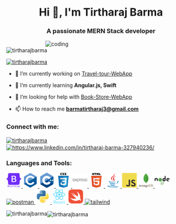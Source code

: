 <h1 align="center">Hi 👋, I'm Tirtharaj Barma</h1>
<h3 align="center">A passionate MERN Stack developer</h3>
<img align = "right" alt = "coding" width = "400" src = "https://cdn.dribbble.com/users/1708816/screenshots/15637256/media/f9826f0af8a49462f048262a8502035b.gif">


<p align="left"> <img src="https://komarev.com/ghpvc/?username=tirtharajbarma&label=Profile%20views&color=0e75b6&style=flat" alt="tirtharajbarma" /> </p>

<p align="left"> <a href="https://twitter.com/tirtharajbarma" target="blank"><img src="https://img.shields.io/twitter/follow/tirtharajbarma?logo=twitter&style=for-the-badge" alt="tirtharajbarma" /></a> </p>

- 🔭 I’m currently working on [Travel-tour-WebApp](https://github.com/TirtharajBarma/Travel-Tour-Website.git)

- 🌱 I’m currently learning **Angular.js, Swift**

- 🤝 I’m looking for help with [Book-Store-WebApp](https://github.com/TirtharajBarma/Book-Store-webApp.git)

- 📫 How to reach me **barmatirtharaj3@gmail.com**

<h3 align="left">Connect with me:</h3>
<p align="left">
<a href="https://twitter.com/tirtharajbarma" target="blank"><img align="center" src="https://raw.githubusercontent.com/rahuldkjain/github-profile-readme-generator/master/src/images/icons/Social/twitter.svg" alt="tirtharajbarma" height="30" width="40" /></a>
<a href="https://linkedin.com/in/https://www.linkedin.com/in/tirtharaj-barma-327940236/" target="blank"><img align="center" src="https://raw.githubusercontent.com/rahuldkjain/github-profile-readme-generator/master/src/images/icons/Social/linked-in-alt.svg" alt="https://www.linkedin.com/in/tirtharaj-barma-327940236/" height="30" width="40" /></a>
</p>

<h3 align="left">Languages and Tools:</h3>
<p align="left"> <a href="https://getbootstrap.com" target="_blank" rel="noreferrer"> <img src="https://raw.githubusercontent.com/devicons/devicon/master/icons/bootstrap/bootstrap-plain-wordmark.svg" alt="bootstrap" width="40" height="40"/> </a> <a href="https://www.cprogramming.com/" target="_blank" rel="noreferrer"> <img src="https://raw.githubusercontent.com/devicons/devicon/master/icons/c/c-original.svg" alt="c" width="40" height="40"/> </a> <a href="https://www.w3schools.com/cpp/" target="_blank" rel="noreferrer"> <img src="https://raw.githubusercontent.com/devicons/devicon/master/icons/cplusplus/cplusplus-original.svg" alt="cplusplus" width="40" height="40"/> </a> <a href="https://www.w3schools.com/css/" target="_blank" rel="noreferrer"> <img src="https://raw.githubusercontent.com/devicons/devicon/master/icons/css3/css3-original-wordmark.svg" alt="css3" width="40" height="40"/> </a> <a href="https://expressjs.com" target="_blank" rel="noreferrer"> <img src="https://raw.githubusercontent.com/devicons/devicon/master/icons/express/express-original-wordmark.svg" alt="express" width="40" height="40"/> </a> <a href="https://www.w3.org/html/" target="_blank" rel="noreferrer"> <img src="https://raw.githubusercontent.com/devicons/devicon/master/icons/html5/html5-original-wordmark.svg" alt="html5" width="40" height="40"/> </a> <a href="https://www.java.com" target="_blank" rel="noreferrer"> <img src="https://raw.githubusercontent.com/devicons/devicon/master/icons/java/java-original.svg" alt="java" width="40" height="40"/> </a> <a href="https://developer.mozilla.org/en-US/docs/Web/JavaScript" target="_blank" rel="noreferrer"> <img src="https://raw.githubusercontent.com/devicons/devicon/master/icons/javascript/javascript-original.svg" alt="javascript" width="40" height="40"/> </a> <a href="https://www.mongodb.com/" target="_blank" rel="noreferrer"> <img src="https://raw.githubusercontent.com/devicons/devicon/master/icons/mongodb/mongodb-original-wordmark.svg" alt="mongodb" width="40" height="40"/> </a> <a href="https://nodejs.org" target="_blank" rel="noreferrer"> <img src="https://raw.githubusercontent.com/devicons/devicon/master/icons/nodejs/nodejs-original-wordmark.svg" alt="nodejs" width="40" height="40"/> </a> <a href="https://postman.com" target="_blank" rel="noreferrer"> <img src="https://www.vectorlogo.zone/logos/getpostman/getpostman-icon.svg" alt="postman" width="40" height="40"/> </a> <a href="https://www.python.org" target="_blank" rel="noreferrer"> <img src="https://raw.githubusercontent.com/devicons/devicon/master/icons/python/python-original.svg" alt="python" width="40" height="40"/> </a> <a href="https://reactjs.org/" target="_blank" rel="noreferrer"> <img src="https://raw.githubusercontent.com/devicons/devicon/master/icons/react/react-original-wordmark.svg" alt="react" width="40" height="40"/> </a> <a href="https://developer.apple.com/swift/" target="_blank" rel="noreferrer"> <img src="https://raw.githubusercontent.com/devicons/devicon/master/icons/swift/swift-original.svg" alt="swift" width="40" height="40"/> </a> <a href="https://tailwindcss.com/" target="_blank" rel="noreferrer"> <img src="https://www.vectorlogo.zone/logos/tailwindcss/tailwindcss-icon.svg" alt="tailwind" width="40" height="40"/> </a> </p>

<p><img align="left" src="https://github-readme-stats.vercel.app/api/top-langs?username=tirtharajbarma&show_icons=true&locale=en&layout=compact" alt="tirtharajbarma" /></p>


<p><img align="center" src="https://github-readme-streak-stats.herokuapp.com/?user=tirtharajbarma&" alt="tirtharajbarma" /></p>

